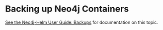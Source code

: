 # Backing up Neo4j Containers

[See the Neo4j-Helm User Guide:  Backups](https://neo4j.com/labs/neo4j-helm/1.0.0/backup/) for documentation on this topic.